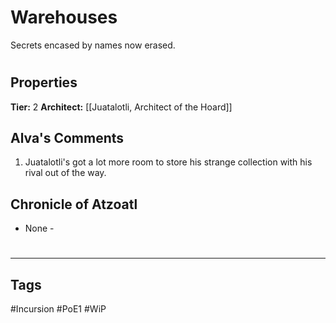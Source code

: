 # Warehouses
Secrets encased by names now erased.

#
## Properties
**Tier:** 2
**Architect:** [[Juatalotli, Architect of the Hoard]]
## Alva's Comments
1. Juatalotli's got a lot more room to store his strange collection with his rival out of the way.
## Chronicle of Atzoatl
- None -

#
---
## Tags
#Incursion
#PoE1
#WiP
